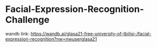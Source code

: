 # Facial-Expression-Recognition-Challenge

wandb link: https://wandb.ai/glasa21-free-university-of-tbilisi-/facial-expression-recognition?nw=nwuserglasa21

